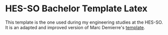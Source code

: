 # HES-SO Bachelor Template Latex

This template is the one used during my engineering studies at the HES-SO. It is an adapted and improved version of Marc Demierre's [template](https://github.com/mdemierre/hesso-latextemplate-thesis).

